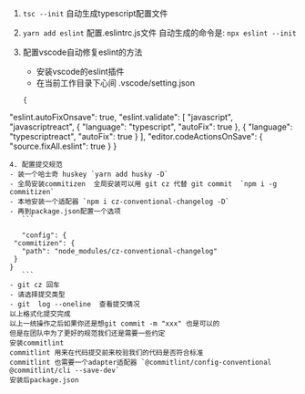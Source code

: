 1. `tsc --init` 自动生成typescript配置文件


2. `yarn add eslint`
   配置.eslintrc.js文件 自动生成的命令是: `npx eslint --init`

3. 配置vscode自动修复eslint的方法
   - 安装vscode的eslint插件
   - 在当前工作目录下心间   .vscode/setting.json
   ```
   {
  "eslint.autoFixOnsave": true,
  "eslint.validate": [
    "javascript",
    "javascriptreact",
    {
      "language": "typescript",
      "autoFix": true
    },
    {
      "language": "typescriptreact",
      "autoFix": true
    }
  ],
  "editor.codeActionsOnSave": {
    "source.fixAll.eslint": true
  }
 }

   ```
4. 配置提交规范
  - 装一个哈士奇 huskey `yarn add husky -D`
  - 全局安装commitizen  全局安装可以用 git cz 代替 git commit  `npm i -g commitizen`
  - 本地安装一个适配器 `npm i cz-conventional-changelog -D`
  - 再到package.json配置一个选项
      ```

      "config": {
    "commitizen": {
      "path": "node_modules/cz-conventional-changelog"
    }
  }
      ```
  - git cz 回车
  - 请选择提交类型
  - git  log --oneline  查看提交情况
  以上格式化提交完成
  以上一统操作之后如果你还是想git commit -m "xxx" 也是可以的
  但是在团队中为了更好的规范我们还是需要一些约定
   安装commitlint
   commitlint 用来在代码提交前来校验我们的代码是否符合标准
   commitlint 也需要一个adapter适配器 `@commitlint/config-conventional @commitlint/cli --save-dev`
   安装后package.json
   ```
   ```

